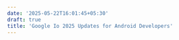 ```yaml
---
date: '2025-05-22T16:01:45+05:30' 
draft: true
title: 'Google Io 2025 Updates for Android Developers'
---
```

